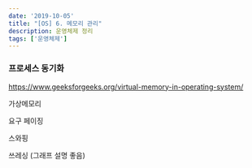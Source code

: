 ```yaml
---
date: '2019-10-05'
title: "[OS] 6. 메모리 관리"
description: 운영체제 정리
tags: ['운영체제']
---
```

> 

### 프로세스 동기화

https://www.geeksforgeeks.org/virtual-memory-in-operating-system/

가상메모리

요구 페이징

스와핑

쓰레싱 (그래프 설명 좋음)